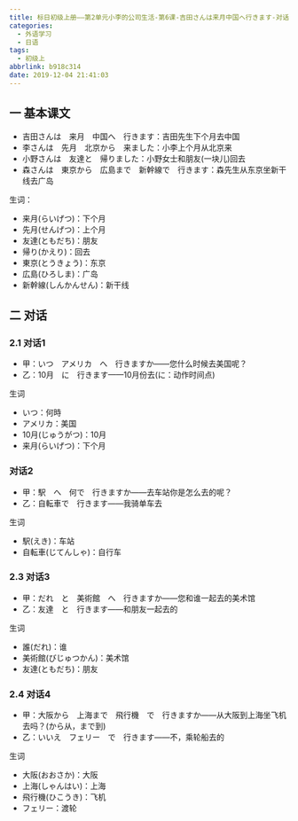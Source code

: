 ```yaml
---
title: 标日初级上册——第2单元小李的公司生活-第6课-吉田さんは来月中国へ行きます-对话(6.6)
categories:
  - 外语学习
  - 日语
tags:
  - 初级上
abbrlink: b918c314
date: 2019-12-04 21:41:03
---
```

## 一 基本课文

* 吉田さんは　来月　中国へ　行きます：吉田先生下个月去中国
* 李さんは　先月　北京から　来ました：小李上个月从北京来
* 小野さんは　友達と　帰りました：小野女士和朋友(一块儿)回去
* 森さんは　東京から　広島まで　新幹線で　行きます：森先生从东京坐新干线去广岛

<!--more-->

生词：

* 来月(らいげつ)：下个月
* 先月(せんげつ)：上个月
* 友達(ともだち)：朋友
* 帰り(かえり)：回去
* 東京(とうきょう)：东京
* 広島(ひろしま)：广岛
* 新幹線(しんかんせん)：新干线

## 二 对话

### 2.1 对话1

* 甲：いつ　アメリカ　へ　行きますか——您什么时候去美国呢？
* 乙：10月　に　行きます——10月份去(に：动作时间点)  

生词

* いつ：何時
* アメリカ：美国
* 10月(じゅうがつ)：10月
* 来月(らいげつ)：下个月

###  对话2

* 甲：駅　へ　何で　行きますか——去车站你是怎么去的呢？
* 乙：自転車で　行きます——我骑单车去

生词

* 駅(えき)：车站
* 自転車(じてんしゃ)：自行车

### 2.3 对话3

* 甲：だれ　と　美術館　へ　行きますか——您和谁一起去的美术馆
* 乙：友達　と　行きます——和朋友一起去的

生词

* 誰(だれ)：谁
* 美術館(びじゅつかん)：美术馆
* 友達(ともだち)：朋友

### 2.4 对话4

* 甲：大阪から　上海まで　飛行機　で　行きますか——从大阪到上海坐飞机去吗？(から从，まで到)
* 乙：いいえ　フェリー　で　行きます——不，乘轮船去的

生词

* 大阪(おおさか)：大阪
* 上海(しゃんはい)：上海
* 飛行機(ひこうき)：飞机
* フェリー：渡轮